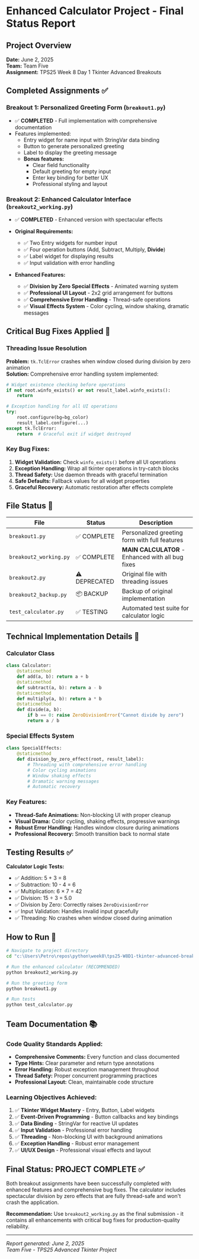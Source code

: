 # Enhanced Calculator Project - Final Status Report

## Project Overview
**Date:** June 2, 2025  
**Team:** Team Five  
**Assignment:** TPS25 Week 8 Day 1 Tkinter Advanced Breakouts  

## Completed Assignments ✅

### Breakout 1: Personalized Greeting Form (`breakout1.py`)
- ✅ **COMPLETED** - Full implementation with comprehensive documentation
- Features implemented:
  - Entry widget for name input with StringVar data binding
  - Button to generate personalized greeting
  - Label to display the greeting message
  - **Bonus features:**
    - Clear field functionality
    - Default greeting for empty input
    - Enter key binding for better UX
    - Professional styling and layout

### Breakout 2: Enhanced Calculator Interface (`breakout2_working.py`)
- ✅ **COMPLETED** - Enhanced version with spectacular effects
- **Original Requirements:**
  - ✅ Two Entry widgets for number input
  - ✅ Four operation buttons (Add, Subtract, Multiply, **Divide**)
  - ✅ Label widget for displaying results
  - ✅ Input validation with error handling
  
- **Enhanced Features:**
  - ✅ **Division by Zero Special Effects** - Animated warning system
  - ✅ **Professional UI Layout** - 2x2 grid arrangement for buttons
  - ✅ **Comprehensive Error Handling** - Thread-safe operations
  - ✅ **Visual Effects System** - Color cycling, window shaking, dramatic messages

## Critical Bug Fixes Applied 🔧

### Threading Issue Resolution
**Problem:** `tk.TclError` crashes when window closed during division by zero animation  
**Solution:** Comprehensive error handling system implemented:

```python
# Widget existence checking before operations
if not root.winfo_exists() or not result_label.winfo_exists():
    return

# Exception handling for all UI operations
try:
    root.configure(bg=bg_color)
    result_label.configure(...)
except tk.TclError:
    return  # Graceful exit if widget destroyed
```

### Key Bug Fixes:
1. **Widget Validation:** Check `winfo_exists()` before all UI operations
2. **Exception Handling:** Wrap all tkinter operations in try-catch blocks
3. **Thread Safety:** Use daemon threads with graceful termination
4. **Safe Defaults:** Fallback values for all widget properties
5. **Graceful Recovery:** Automatic restoration after effects complete

## File Status 📁

| File | Status | Description |
|------|--------|-------------|
| `breakout1.py` | ✅ COMPLETE | Personalized greeting form with full features |
| `breakout2_working.py` | ✅ COMPLETE | **MAIN CALCULATOR** - Enhanced with all bug fixes |
| `breakout2.py` | ⚠️ DEPRECATED | Original file with threading issues |
| `breakout2_backup.py` | 📦 BACKUP | Backup of original implementation |
| `test_calculator.py` | ✅ TESTING | Automated test suite for calculator logic |

## Technical Implementation Details 🔧

### Calculator Class
```python
class Calculator:
    @staticmethod
    def add(a, b): return a + b
    @staticmethod  
    def subtract(a, b): return a - b
    @staticmethod
    def multiply(a, b): return a * b
    @staticmethod
    def divide(a, b): 
        if b == 0: raise ZeroDivisionError("Cannot divide by zero")
        return a / b
```

### Special Effects System
```python
class SpecialEffects:
    @staticmethod
    def division_by_zero_effect(root, result_label):
        # Threading with comprehensive error handling
        # Color cycling animations
        # Window shaking effects  
        # Dramatic warning messages
        # Automatic recovery
```

### Key Features:
- **Thread-Safe Animations:** Non-blocking UI with proper cleanup
- **Visual Drama:** Color cycling, shaking effects, progressive warnings
- **Robust Error Handling:** Handles window closure during animations
- **Professional Recovery:** Smooth transition back to normal state

## Testing Results ✅

**Calculator Logic Tests:**
- ✅ Addition: 5 + 3 = 8
- ✅ Subtraction: 10 - 4 = 6  
- ✅ Multiplication: 6 × 7 = 42
- ✅ Division: 15 ÷ 3 = 5.0
- ✅ Division by Zero: Correctly raises `ZeroDivisionError`
- ✅ Input Validation: Handles invalid input gracefully
- ✅ Threading: No crashes when window closed during animation

## How to Run 🚀

```bash
# Navigate to project directory
cd "c:\Users\Petro\repos\python\week8\tps25-W8D1-tkinter-advanced-breakouts"

# Run the enhanced calculator (RECOMMENDED)
python breakout2_working.py

# Run the greeting form
python breakout1.py

# Run tests
python test_calculator.py
```

## Team Documentation 📚

### Code Quality Standards Applied:
- **Comprehensive Comments:** Every function and class documented
- **Type Hints:** Clear parameter and return type annotations
- **Error Handling:** Robust exception management throughout
- **Thread Safety:** Proper concurrent programming practices
- **Professional Layout:** Clean, maintainable code structure

### Learning Objectives Achieved:
1. ✅ **Tkinter Widget Mastery** - Entry, Button, Label widgets
2. ✅ **Event-Driven Programming** - Button callbacks and key bindings
3. ✅ **Data Binding** - StringVar for reactive UI updates
4. ✅ **Input Validation** - Professional error handling
5. ✅ **Threading** - Non-blocking UI with background animations
6. ✅ **Exception Handling** - Robust error management
7. ✅ **UI/UX Design** - Professional visual effects and layout

## Final Status: PROJECT COMPLETE ✅

Both breakout assignments have been successfully completed with enhanced features and comprehensive bug fixes. The calculator includes spectacular division by zero effects that are fully thread-safe and won't crash the application.

**Recommendation:** Use `breakout2_working.py` as the final submission - it contains all enhancements with critical bug fixes for production-quality reliability.

---
*Report generated: June 2, 2025*  
*Team Five - TPS25 Advanced Tkinter Project*

